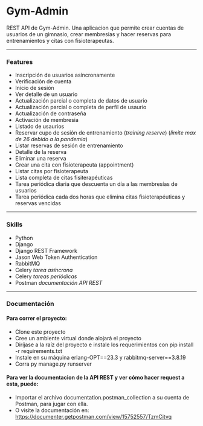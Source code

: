 # Gym-Admin
REST API de Gym-Admin. Una aplicacion que permite crear cuentas de usuarios de un gimnasio, crear membresias y hacer reservas para entrenamientos y citas con fisioterapeutas.

----
### Features
- Inscripción de usuarios asíncronamente
- Verificación de cuenta
- Inicio de sesión 
- Ver detalle de un usuario
- Actualización parcial o completa de datos de usuario
- Actualización parcial o completa de perfil de usaurio
- Actualización de contraseña 
- Activación de membresia
- Listado de usaurios
- Reservar cupo de sesión de entrenamiento (*training reserve*) (*limite max de 26 debido a la pandemia*)
- Listar reservas de sesión de entrenamiento
- Detalle de la reserva
- Eliminar una reserva
- Crear una cita con fisioterapeuta (appointment)
- Listar citas por fisioterapeuta
- Lista completa de citas fisiterapéuticas 
- Tarea periódica diaria que descuenta un día a las membresías de usuarios
- Tarea periódica cada dos horas que elimina citas fisioterapéuticas y reservas vencidas
----

### Skills  
- Python
- Django
- Django REST Framework
- Jason Web Token Authentication
- RabbitMQ
- Celery *tarea asíncrona*
- Celery *tareas periódicas*
- Postman *documentación API REST*
----

### Documentación 
#### Para correr el proyecto:
- Clone este proyecto
- Cree un ambiente virtual donde alojará el proyecto
- Diríjase a la raíz del proyecto e instale los requerimientos con pip install -r requirements.txt
- Instale en su máquina erlang-OPT==23.3 y rabbitmq-server==3.8.19
- Corra py manage.py runserver 

#### Para ver la documentacion de la API REST y ver cómo hacer request a esta, puede:
- Importar el archivo documentation.postman_collection a su cuenta de Postman, para jugar con ella.
- O visite la documentación en: https://documenter.getpostman.com/view/15752557/TzmCitvq 